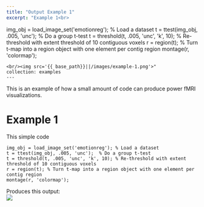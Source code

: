 ```yaml
---
title: "Output Example 1"
excerpt: "Example 1<br>

```
img_obj = load_image_set('emotionreg'); % Load a dataset
t = ttest(img_obj, .005, 'unc');  % Do a group t-test
t = threshold(t, .005, 'unc', 'k', 10); % Re-threshold with extent threshold of 10 contiguous voxels
r = region(t); % Turn t-map into a region object with one element per contig region
montage(r, 'colormap');
``` 
<br/><img src='{{ base_path}}||/images/example-1.png'>"
collection: examples
---
```


This is an example of how a small amount of code can produce power fMRI visualizations. 

Example 1
======
This simple code

```
img_obj = load_image_set('emotionreg'); % Load a dataset
t = ttest(img_obj, .005, 'unc');  % Do a group t-test
t = threshold(t, .005, 'unc', 'k', 10); % Re-threshold with extent threshold of 10 contiguous voxels
r = region(t); % Turn t-map into a region object with one element per contig region
montage(r, 'colormap');
```

Produces this output:
<br/><img src='/images/example-1.png'>
